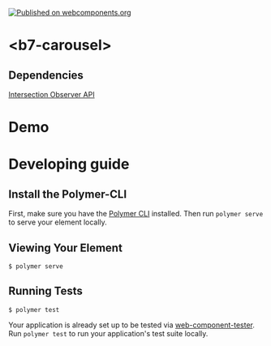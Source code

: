 [![Published on webcomponents.org](https://img.shields.io/badge/webcomponents.org-published-blue.svg?style=flat-square)](https://www.webcomponents.org/element/balint777/b7-carousel)

# \<b7-carousel\>

## Dependencies
[Intersection Observer API](https://developer.mozilla.org/en-US/docs/Web/API/Intersection_Observer_API#Browser_compatibility)

# Demo
<!--
```
<custom-element-demo>
  <template>
    <link rel="import" href="b7-carousel.html">

    <b7-carousel>
        <img src="http://placekitten.com/g/640/480"/>
        <img src="http://placekitten.com/g/480/640"/>
        <img src="http://placekitten.com/g/600/640"/>
        <img src="http://placekitten.com/g/300/400"/>
        <img src="http://placekitten.com/g/200/400"/>
        <img src="http://placekitten.com/g/500/200"/>
    </b7-carousel>
  </template>
</custom-element-demo>
```
-->

# Developing guide
## Install the Polymer-CLI

First, make sure you have the [Polymer CLI](https://www.npmjs.com/package/polymer-cli) installed. Then run `polymer serve` to serve your element locally.

## Viewing Your Element

```
$ polymer serve
```

## Running Tests

```
$ polymer test
```

Your application is already set up to be tested via [web-component-tester](https://github.com/Polymer/web-component-tester). Run `polymer test` to run your application's test suite locally.
